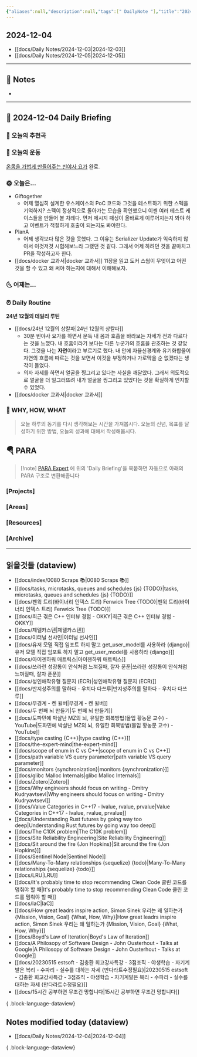 ```yaml
---
{"aliases":null,"description":null,"tags":[" DailyNote "],"title":"2024-12-04","created":"2024-12-04T15:50:09","updated":"2024-12-04T16:01:08","dg-publish":true,"permalink":"/docs/daily-notes/2024-12-04/","dgPassFrontmatter":true}
---
```



## 2024-12-04

- [[docs/Daily Notes/2024-12-03\|2024-12-03]] 
- [[docs/Daily Notes/2024-12-05\|2024-12-05]]

---

## 📝 Notes

- 


---

## 📅 2024-12-04 Daily Briefing

### 🎵 오늘의 추천곡

### 🏃 오늘의 운동

[온몸을 가볍게 만들어주는 빈야사 요가](https://www.youtube.com/watch?app=desktop&v=Im8NrwOlDmA) 완료.

### 🌞 오늘은...

- Giftogether
	- 어제 열심히 설계한 유스케이스의 PoC 코드와 그것을 테스트하기 위한 스펙을 기억하지? 스펙이 정상적으로 돌아가는 모습을 확인했으니 이젠 여러 테스트 케이스들을 만들어 볼 차례다. 먼저 메시지 패싱이 올바르게 이루어지는지 봐야 하고 이벤트가 적절하게 호출이 되는지도 봐야한다.
- PlanA
	- 어제 생각보다 많은 것을 못했다. 그 이유는 Serializer Update가 익숙하지 않아서 이것저것 시험해보느라 그랬던 것 같다. 그래서 어제 하려던 것을 끝마치고 PR을 작성하고자 한다.
- [[docs/docker 교과서\|docker 교과서]] 11장을 읽고 도커 스웜이 무엇이고 어떤 것을 할 수 있고 왜 써야 하는지에 대해서 이해해보자.

### 🌜 어제는...

### ⏰ Daily Routine

**24년 12월의 데일리 루틴**

- [[docs/24년 12월의 상칼파\|24년 12월의 상칼파]]
	- 30분 빈야사 요가를 하면서 문득 내 몸과 호흡을 바라보는 자세가 전과 다르다는 것을 느꼈다. 내 호흡이라기 보다는 다른 누군가의 호흡을 관조하는 것 같았다. 그것을 나는 **자연**이라고 부르기로 했다. 내 안에 자율신경계와 유기화합물이 자연의 흐름에 따르는 것을 보면서 이것을 부정하거나 가로막을 순 없겠다는 생각이 들었다.
	- 의자 자세를 하면서 얼굴을 찡그리고 있다는 사실을 깨달았다. 그래서 의도적으로 얼굴을 더 일그러뜨려 내가 얼굴을 찡그리고 있었다는 것을 확실하게 인지할 수 있었다.
- [[docs/docker 교과서\|docker 교과서]]

### 🚀 WHY, HOW, WHAT

> 오늘 하루의 동기를 다시 생각해보는 시간을 가져봅시다. 오늘의 신념, 목표를 달성하기 위한 방법, 오늘의 성과에 대해서 작성해봅시다.

##  🪂 PARA

> [!note] [PARA Expert](https://chatgpt.com/g/g-46Xrh4MXk-para-expert) 에 위의 'Daily Briefing'을 복붙하면 자동으로 아래의 PARA 구조로 변환해줍니다

### [Projects]

### [Areas]

### [Resources]

### [Archive]

---

## 읽을것들 (dataview)

- [[docs/index/0080 Scraps 📚\|0080 Scraps 📚]]
- [[docs/tasks, microtasks, queues and schedules {js} {TODO}\|tasks, microtasks, queues and schedules {js} {TODO}]]
- [[docs/펜윅 트리(바이너리 인덱스 트리) Fenwick Tree {TODO}\|펜윅 트리(바이너리 인덱스 트리) Fenwick Tree {TODO}]]
- [[docs/최근 겪은 C++ 인터뷰 경험 - OKKY\|최근 겪은 C++ 인터뷰 경험 - OKKY]]
- [[docs/제텔카스텐\|제텔카스텐]]
- [[docs/이터널 선샤인\|이터널 선샤인]]
- [[docs/유저 모델 직접 임포트 하지 말고 get_user_model를 사용하라 {django}\|유저 모델 직접 임포트 하지 말고 get_user_model를 사용하라 {django}]]
- [[docs/아이젠하워 매트릭스\|아이젠하워 매트릭스]]
- [[docs/쓰라린 성장통이 안식처럼 느껴질때, 잘자 푼푼\|쓰라린 성장통이 안식처럼 느껴질때, 잘자 푼푼]]
- [[docs/성인애착유형 질문지 (ECR)\|성인애착유형 질문지 (ECR)]]
- [[docs/반지성주의를 말하다 - 우치다 다쓰루\|반지성주의를 말하다 - 우치다 다쓰루]]
- [[docs/무경계 - 켄 윌버\|무경계 - 켄 윌버]]
- [[docs/두 번째 뇌 만들기\|두 번째 뇌 만들기]]
- [[docs/도파민에 박살난 MZ의 뇌, 유일한 회복방법(몰입 황농문 교수) - YouTube\|도파민에 박살난 MZ의 뇌, 유일한 회복방법(몰입 황농문 교수) - YouTube]]
- [[docs/type casting {C++}\|type casting {C++}]]
- [[docs/the-expert-mind\|the-expert-mind]]
- [[docs/scope of enum in C vs C++\|scope of enum in C vs C++]]
- [[docs/path variable VS query parameter\|path variable VS query parameter]]
- [[docs/monitors {synchronization}\|monitors {synchronization}]]
- [[docs/glibc Malloc Internals\|glibc Malloc Internals]]
- [[docs/Zotero\|Zotero]]
- [[docs/Why engineers should focus on writing - Dmitry Kudryavtsevl\|Why engineers should focus on writing - Dmitry Kudryavtsevl]]
- [[docs/Value Categories in C++17 - lvalue, rvalue, prvalue\|Value Categories in C++17 - lvalue, rvalue, prvalue]]
- [[docs/Understanding Rust futures by going way too deep\|Understanding Rust futures by going way too deep]]
- [[docs/The C10K problem\|The C10K problem]]
- [[docs/Site Reliability Engineering\|Site Reliability Engineering]]
- [[docs/Sit around the fire {Jon Hopkins}\|Sit around the fire {Jon Hopkins}]]
- [[docs/Sentinel Node\|Sentinel Node]]
- [[docs/Many-To-Many relationships {sequelize} {todo}\|Many-To-Many relationships {sequelize} {todo}]]
- [[docs/LRU\|LRU]]
- [[docs/It's probably time to stop recommending Clean Code 클린 코드를 멈춰야 할 때\|It's probably time to stop recommending Clean Code 클린 코드를 멈춰야 할 때]]
- [[docs/IaC\|IaC]]
- [[docs/How great leadrs inspire action, Simon Sinek 우리는 왜 일하는가 {Mission, Vision, Goal} {What, How, Why}\|How great leadrs inspire action, Simon Sinek 우리는 왜 일하는가 {Mission, Vision, Goal} {What, How, Why}]]
- [[docs/Boyd's Law of Iteration\|Boyd's Law of Iteration]]
- [[docs/A Philosopy of Software Design - John Ousterhout - Talks at Google\|A Philosopy of Software Design - John Ousterhout - Talks at Google]]
- [[docs/20230515 estsoft - 김충환 회고강사특강 - 3점조직 - 야생학습 - 자기계발은 복리 - 수파리 - 실수를 대하는 자세 {만다라트수정필요}\|20230515 estsoft - 김충환 회고강사특강 - 3점조직 - 야생학습 - 자기계발은 복리 - 수파리 - 실수를 대하는 자세 {만다라트수정필요}]]
- [[docs/15시간 공부하면 무조건 망합니다\|15시간 공부하면 무조건 망합니다]]

{ .block-language-dataview}

## Notes modified today (dataview)

- [[docs/Daily Notes/2024-12-04\|2024-12-04]]

{ .block-language-dataview}
